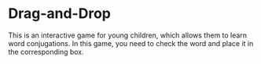 # Drag-and-Drop
This is an interactive game for young children, which allows them to learn word conjugations. In this game, you need to check the word and place it in the corresponding box.
